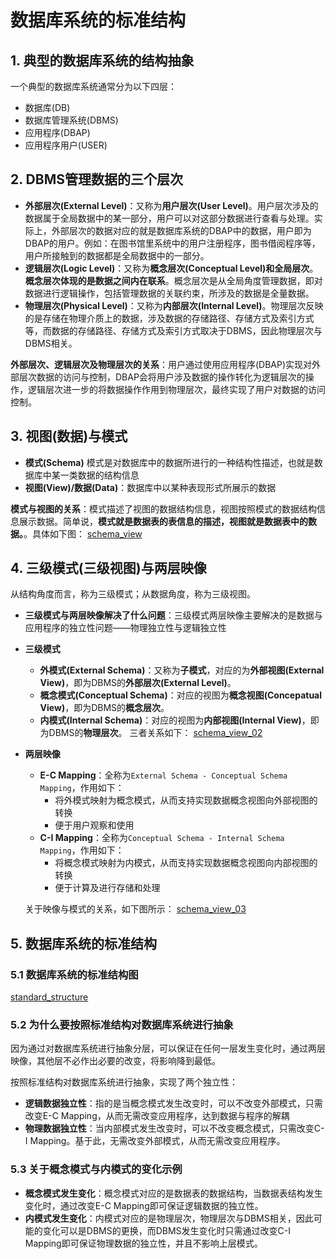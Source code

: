 # 数据库系统的标准结构

## 1. 典型的数据库系统的结构抽象

一个典型的数据库系统通常分为以下四层：

- 数据库(DB)
- 数据库管理系统(DBMS)
- 应用程序(DBAP)
- 应用程序用户(USER)

## 2. DBMS管理数据的三个层次

- **外部层次(External Level)**：又称为**用户层次(User Level)**。用户层次涉及的数据属于全局数据中的某一部分，用户可以对这部分数据进行查看与处理。实际上，外部层次的数据对应的就是数据库系统的DBAP中的数据，用户即为DBAP的用户。例如：在图书馆里系统中的用户注册程序，图书借阅程序等，用户所接触到的数据都是全局数据中的一部分。
- **逻辑层次(Logic Level)**：又称为**概念层次(Conceptual Level)**和**全局层次**。**概念层次体现的是数据之间内在联系**。概念层次是从全局角度管理数据，即对数据进行逻辑操作，包括管理数据的关联约束，所涉及的数据是全量数据。
- **物理层次(Physical Level)**：又称为**内部层次(Internal Level)**。物理层次反映的是存储在物理介质上的数据，涉及数据的存储路径、存储方式及索引方式等，而数据的存储路径、存储方式及索引方式取决于DBMS，因此物理层次与DBMS相关。

**外部层次、逻辑层次及物理层次的关系**：用户通过使用应用程序(DBAP)实现对外部层次数据的访问与控制，DBAP会将用户涉及数据的操作转化为逻辑层次的操作，逻辑层次进一步的将数据操作作用到物理层次，最终实现了用户对数据的访问控制。

## 3. 视图(数据)与模式

- **模式(Schema)**
模式是对数据库中的数据所进行的一种结构性描述，也就是数据库中某一类数据的结构信息
- **视图(View)/数据(Data)**：数据库中以某种表现形式所展示的数据

**模式与视图的关系**：模式描述了视图的数据结构信息，视图按照模式的数据结构信息展示数据。简单说，**模式就是数据表的表信息的描述，视图就是数据表中的数据。**。具体如下图：
[schema_view](../static/images/shcema_view.png)

## 4. 三级模式(三级视图)与两层映像

从结构角度而言，称为三级模式；从数据角度，称为三级视图。

- **三级模式与两层映像解决了什么问题**：三级模式两层映像主要解决的是数据与应用程序的独立性问题——物理独立性与逻辑独立性
- **三级模式**
  - **外模式(External Schema)**：又称为**子模式**，对应的为**外部视图(External View)**，即为DBMS的**外部层次(External Level)**。
  - **概念模式(Conceptual Schema)**：对应的视图为**概念视图(Concepatual View)**，即为DBMS的**概念层次**。
  - **内模式(Internal Schema)**：对应的视图为**内部视图(Internal View)**，即为DBMS的**物理层次**。
  三者关系如下：
  [schema_view_02](../static/images/schema_view_02.png)
- **两层映像**
  - **E-C Mapping**：全称为`External Schema - Conceptual Schema Mapping`，作用如下：
    - 将外模式映射为概念模式，从而支持实现数据概念视图向外部视图的转换
    - 便于用户观察和使用
  - **C-I Mapping**：全称为`Conceptual Schema - Internal Schema Mapping`，作用如下：
    - 将概念模式映射为内模式，从而支持实现数据概念视图向内部视图的转换
    - 便于计算及进行存储和处理

  关于映像与模式的关系，如下图所示：
  [schema_view_03](../static/images/schema_view_03.png)

## 5. 数据库系统的标准结构

### 5.1 数据库系统的标准结构图

[standard_structure](static/../../static/images/standard_structure.png)

### 5.2 为什么要按照标准结构对数据库系统进行抽象

因为通过对数据库系统进行抽象分层，可以保证在任何一层发生变化时，通过两层映像，其他层不必作出必要的改变，将影响降到最低。

按照标准结构对数据库系统进行抽象，实现了两个独立性：

- **逻辑数据独立性**：指的是当概念模式发生改变时，可以不改变外部模式，只需改变E-C Mapping，从而无需改变应用程序，达到数据与程序的解耦
- **物理数据独立性**：当内部模式发生改变时，可以不改变概念模式，只需改变C-I Mapping。基于此，无需改变外部模式，从而无需改变应用程序。

### 5.3 关于概念模式与内模式的变化示例

- **概念模式发生变化**：概念模式对应的是数据表的数据结构，当数据表结构发生变化时，通过改变E-C Mapping即可保证逻辑数据的独立性。
- **内模式发生变化**：内模式对应的是物理层次，物理层次与DBMS相关，因此可能的变化可以是DBMS的更换，而DBMS发生变化时只需通过改变C-I Mapping即可保证物理数据的独立性，并且不影响上层模式。
